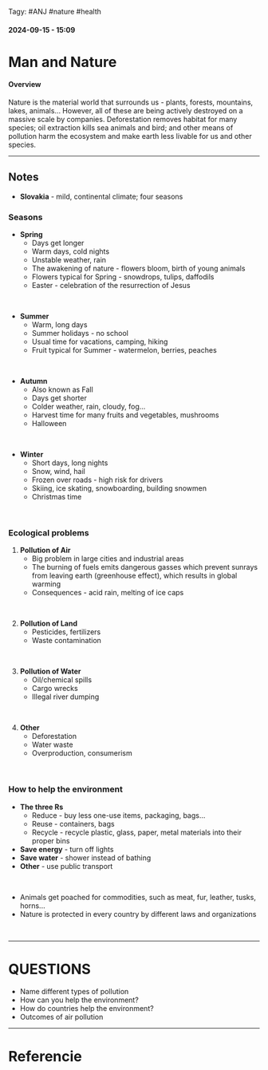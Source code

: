  Tagy: #ANJ #nature #health 
#### 2024-09-15 - 15:09

# Man and Nature

#### Overview
Nature is the material world that surrounds us - plants, forests, mountains, lakes, animals... However, all of these are being actively destroyed on a massive scale by companies. Deforestation removes habitat for many species; oil extraction kills sea animals and bird; and other means of pollution harm the ecosystem and make earth less livable for us and other species.

****

## Notes

- **Slovakia** - mild, continental climate; four seasons

### **Seasons**

- **Spring**
	- Days get longer
	- Warm days, cold nights
	- Unstable weather, rain
	- The awakening of nature - flowers bloom, birth of young animals
	- Flowers typical for Spring - snowdrops, tulips, daffodils
	- Easter - celebration of the resurrection of Jesus

<br>


- **Summer**
	- Warm, long days
	- Summer holidays - no school 
	- Usual time for vacations, camping, hiking
	- Fruit typical for Summer - watermelon, berries, peaches

<br>

- **Autumn**
	- Also known as Fall
	- Days get shorter
	- Colder weather, rain, cloudy, fog...
	- Harvest time for many fruits and vegetables, mushrooms
	- Halloween

<br>

- **Winter**
	- Short days, long nights
	- Snow, wind, hail
	- Frozen over roads - high risk for drivers
	- Skiing, ice skating, snowboarding, building snowmen
	- Christmas time

<br>

### **Ecological problems**
1. **Pollution of Air** 
	- Big problem in large cities and industrial areas
	- The burning of fuels emits dangerous gasses which prevent sunrays from leaving earth (greenhouse effect), which results in global warming
	- Consequences - acid rain, melting of ice caps

<br>

2. **Pollution of Land**
	- Pesticides, fertilizers
	- Waste contamination

<br>

3. **Pollution of Water**
	- Oil/chemical spills
	- Cargo wrecks
	- Illegal river dumping

<br>

4. **Other**
	- Deforestation
	- Water waste
	- Overproduction, consumerism

<br>

### **How to help the environment**
- **The three Rs**
	- Reduce - buy less one-use items, packaging, bags...
	- Reuse - containers, bags
	- Recycle - recycle plastic, glass, paper, metal materials into their proper bins
- **Save energy** - turn off lights
- **Save water** - shower instead of bathing
- **Other** - use public transport

<br>

- Animals get poached for commodities, such as meat, fur, leather, tusks, horns...
- Nature is protected in every country by different laws and organizations

<br>

****

# QUESTIONS
- Name different types of pollution
- How can you help the environment?
- How do countries help the environment?
- Outcomes of air pollution

****

# Referencie
